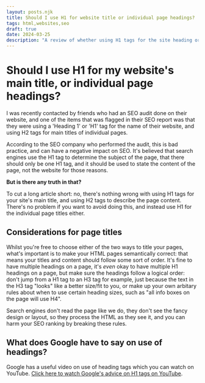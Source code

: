 ```yaml
---
layout: posts.njk
title: Should I use H1 for website title or individual page headings?
tags: html,websites,seo
draft: true
date: 2024-03-25
description: "A review of whether using H1 tags for the site heading or page heading is the best approach."
---
```


# Should I use H1 for my website's main title, or individual page headings?

I was recently contacted by friends who had an SEO audit done on their website, and one of the items that was flagged in their SEO report was that they were using a 'Heading 1' or 'H1' tag for the name of their website, and using H2 tags for main titles of individual pages.

According to the SEO company who performed the audit, this is bad practice, and can have a negative impact on SEO. It's believed that search engines use the H1 tag to determine the subject of the page, that there should only be one H1 tag, and it should be used to state the content of the page, not the website for those reasons.

**But is there any truth in that?**

To cut a long article short: no, there's nothing wrong with using H1 tags for your site's main title, and using H2 tags to describe the page content. There's no problem if you want to avoid doing this, and instead use H1 for the individual page titles either.

## Considerations for page titles

Whilst you're free to choose either of the two ways to title your pages, what's important is to make your HTML pages semantically correct: that means your titles and content should follow some sort of order. It's fine to have multiple headings on a page, it's _even_ okay to have multiple H1 headings on a page, but make sure the headings follow a logical order: don't jump from a H1 tag to an H3 tag for example, just because the text in the H3 tag "looks" like a better size/fit to you, or make up your own arbitary rules about when to use certain heading sizes, such as "all info boxes on the page will use H4".

Search engines don't read the page like we do, they don't see the fancy design or layout, so they process the HTML as they see it, and you can harm your SEO ranking by breaking these rules.

## What does Google have to say on use of headings?

Google has a useful video on use of heading tags which you can watch on YouTube. [Click here to watch Google's advice on H1 tags on YouTube](https://www.youtube.com/watch?v=WsgrSxCmMbM).
